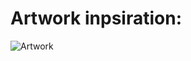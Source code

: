# Artwork inpsiration: 
![Artwork](https://github.com/superstephan1/web-animatie/blob/master/assets/artwork.jpg)
